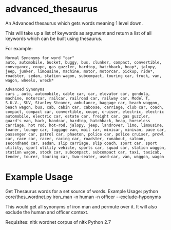 advanced_thesaurus
==================

An Advanced thesaurus which gets words meaning 1 level down.

This will take up a list of keywords as argument and return a list of all keywords which can be built using thesaurus.

For example: 

    Normal Synonyms for word "car"
    auto, automobile, bucket, buggy, bus, clunker, compact, convertible, conveyance, coupe, gas guzzler, hardtop, hatchback, heap*, jalopy, jeep, junker, limousine, machine, motor, motorcar, pickup, ride*, roadster, sedan, station wagon, subcompact, touring car, truck, van, wagon, wheels, wreck* 

    Advanced Synonyms
    cars , auto, automobile, cable car, car, elevator car, gondola, machine, motorcar, railcar, railroad car, railway car, Model T, S.U.V., SUV, Stanley Steamer, ambulance, baggage car, beach waggon, beach wagon, bus, cab, cabin car, caboose, carriage, club car, coach, compact, compact car, convertible, coupe, cruiser, electric, electric automobile, electric car, estate car, freight car, gas guzzler, guard's van, hack, handcar, hardtop, hatchback, heap, horseless carriage, hot rod, hot-rod, jalopy, jeep, landrover, limo, limousine, loaner, lounge car, luggage van, mail car, minicar, minivan, pace car, passenger car, patrol car, phaeton, police car, police cruiser, prowl car, race car, racer, racing car, roadster, runabout, saloon, secondhand car, sedan, slip carriage, slip coach, sport car, sport utility, sport utility vehicle, sports car, squad car, station waggon, station wagon, stock car, subcompact, subcompact car, taxi, taxicab, tender, tourer, touring car, two-seater, used-car, van, waggon, wagon


Example Usage
==================

Get Thesaurus words for a set source of words.
    Example Usage: python core/thes_wordnet.py iron_man -n human -n officer --exclude-hyponyms
    
This would get all synonyms of iron man and permute over it. It will also exclude the human and officer context.


Requisites:
nltk
wordnet corpus of nltk
Python 2.7
